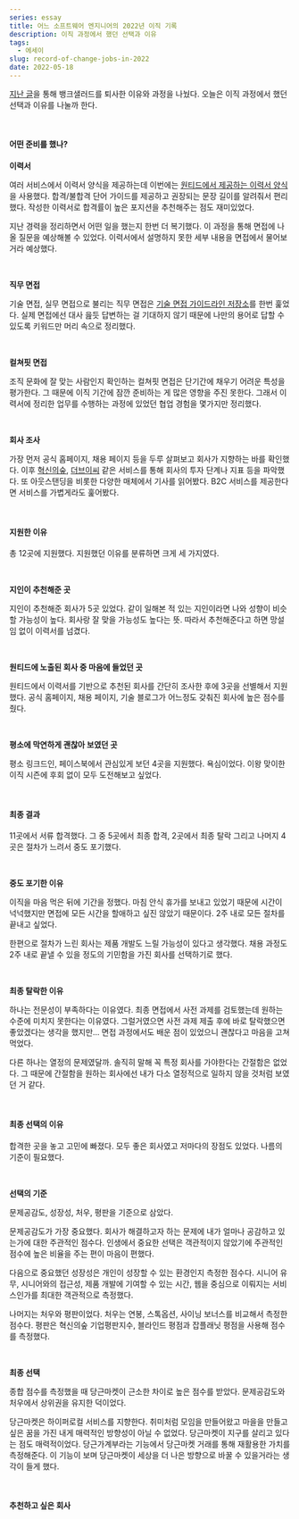 ```yaml
---
series: essay
title: 어느 소프트웨어 엔지니어의 2022년 이직 기록
description: 이직 과정에서 했던 선택과 이유
tags:
  - 에세이
slug: record-of-change-jobs-in-2022
date: 2022-05-18
---
```


[지난 글](/resignation-from-banksalad)을 통해 뱅크샐러드를 퇴사한 이유와 과정을 나눴다. 오늘은 이직 과정에서 했던 선택과 이유를 나눌까 한다.

<br/>

#### 어떤 준비를 했나?

**이력서**

여러 서비스에서 이력서 양식을 제공하는데 이번에는 [원티드에서 제공하는 이력서 양식](https://www.wanted.co.kr/cv/intro)을 사용했다. 합격/불합격 단어 가이드를 제공하고 권장되는 문장 길이를 알려줘서 편리했다. 작성한 이력서로 합격률이 높은 포지션을 추천해주는 점도 재미있었다.

지난 경력을 정리하면서 어떤 일을 했는지 한번 더 복기했다. 이 과정을 통해 면접에 나올 질문을 예상해볼 수 있었다. 이력서에서 설명하지 못한 세부 내용을 면접에서 물어보거라 예상했다.

<br/>

**직무 면접**

기술 면접, 실무 면접으로 불리는 직무 면접은 [기술 면접 가이드라인 저장소](https://github.com/JaeYeopHan/Interview_Question_for_Beginner)를 한번 훑었다. 실제 면접에선 대사 읊듯 답변하는 걸 기대하지 않기 때문에 나만의 용어로 답할 수 있도록 키워드만 머리 속으로 정리했다.

<br/>

**컬쳐핏 면접**

조직 문화에 잘 맞는 사람인지 확인하는 컬쳐핏 면접은 단기간에 채우기 어려운 특성을 평가한다. 그 때문에 이직 기간에 잠깐 준비하는 게 많은 영향을 주진 못한다. 그래서 이력서에 정리한 업무를 수행하는 과정에 있었던 협업 경험을 몇가지만 정리했다.

<br/>

**회사 조사**

가장 먼저 공식 홈페이지, 채용 페이지 등을 두루 살펴보고 회사가 지향하는 바를 확인했다. 이후 [혁신의숲](https://innoforest.co.kr/), [더브이씨](https://thevc.kr/) 같은 서비스를 통해 회사의 투자 단계나 지표 등을 파악했다. 또 아웃스탠딩을 비롯한 다양한 매체에서 기사를 읽어봤다. B2C 서비스를 제공한다면 서비스를 가볍게라도 훑어봤다.

<br/>

#### 지원한 이유

총 12곳에 지원했다. 지원했던 이유를 분류하면 크게 세 가지였다.

<br/>

**지인이 추천해준 곳**

지인이 추천해준 회사가 5곳 있었다. 같이 일해본 적 있는 지인이라면 나와 성향이 비슷할 가능성이 높다. 회사랑 잘 맞을 가능성도 높다는 뜻. 따라서 추천해준다고 하면 망설임 없이 이력서를 넘겼다.

<br/>

**원티드에 노출된 회사 중 마음에 들었던 곳**

원티드에서 이력서를 기반으로 추천된 회사를 간단히 조사한 후에 3곳을 선별해서 지원했다. 공식 홈페이지, 채용 페이지, 기술 블로그가 어느정도 갖춰진 회사에 높은 점수를 줬다.

<br/>

**평소에 막연하게 괜찮아 보였던 곳**

평소 링크드인, 페이스북에서 관심있게 보던 4곳을 지원했다. 욕심이었다. 이왕 맞이한 이직 시즌에 후회 없이 모두 도전해보고 싶었다.

<br/>

#### 최종 결과

11곳에서 서류 합격했다. 그 중 5곳에서 최종 합격, 2곳에서 최종 탈락 그리고 나머지 4곳은 절차가 느려서 중도 포기했다.

<br/>

**중도 포기한 이유**

이직을 마음 먹은 뒤에 기간을 정했다. 마침 안식 휴가를 보내고 있었기 때문에 시간이 넉넉했지만 면접에 모든 시간을 할애하고 싶진 않았기 때문이다. 2주 내로 모든 절차를 끝내고 싶었다.

한편으로 절차가 느린 회사는 제품 개발도 느릴 가능성이 있다고 생각했다. 채용 과정도 2주 내로 끝낼 수 있을 정도의 기민함을 가진 회사를 선택하기로 했다.

<br/>

**최종 탈락한 이유**

하나는 전문성이 부족하다는 이유였다. 최종 면접에서 사전 과제를 검토했는데 원하는 수준에 미치지 못한다는 이유였다. 그럴거였으면 사전 과제 제출 후에 바로 탈락했으면 좋았겠다는 생각을 했지만... 면접 과정에서도 배운 점이 있었으니 괜찮다고 마음을 고쳐먹었다.

다른 하나는 열정의 문제였달까. 솔직히 말해 꼭 특정 회사를 가야한다는 간절함은 없었다. 그 때문에 간절함을 원하는 회사에선 내가 다소 열정적으로 일하지 않을 것처럼 보였던 거 같다.

<br/>

#### 최종 선택의 이유

합격한 곳을 놓고 고민에 빠졌다. 모두 좋은 회사였고 저마다의 장점도 있었다. 나름의 기준이 필요했다.

<br/>

**선택의 기준**

문제공감도, 성장성, 처우, 평판을 기준으로 삼았다.

문제공감도가 가장 중요했다. 회사가 해결하고자 하는 문제에 내가 얼마나 공감하고 있는가에 대한 주관적인 점수다. 인생에서 중요한 선택은 객관적이지 않았기에 주관적인 점수에 높은 비율을 주는 편이 마음이 편했다.

다음으로 중요했던 성장성은 개인이 성장할 수 있는 환경인지 측정한 점수다. 시니어 유무, 시니어와의 접근성, 제품 개발에 기여할 수 있는 시간, 웹을 중심으로 이뤄지는 서비스인가를 최대한 객관적으로 측정했다.

나머지는 처우와 평판이었다. 처우는 연봉, 스톡옵션, 사이닝 보너스를 비교해서 측정한 점수다. 평판은 혁신의숲 기업평판지수, 블라인드 평점과 잡플래닛 평점을 사용해 점수를 측정했다.

<br/>

**최종 선택**

종합 점수를 측정했을 때 당근마켓이 근소한 차이로 높은 점수를 받았다. 문제공감도와 처우에서 상위권을 유지한 덕이었다.

당근마켓은 하이퍼로컬 서비스를 지향한다. 취미처럼 모임을 만들어왔고 마을을 만들고 싶은 꿈을 가진 내게 매력적인 방향성이 아닐 수 없었다. 당근마켓이 지구를 살리고 있다는 점도 매력적이었다. 당근가계부라는 기능에서 당근마켓 거래를 통해 재활용한 가치를 측정해준다. 이 기능이 보며 당근마켓이 세상을 더 나은 방향으로 바꿀 수 있을거라는 생각이 들게 했다.

<br/>

#### 추천하고 싶은 회사
